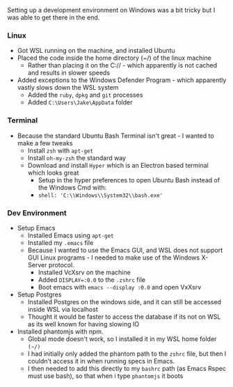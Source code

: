 Setting up a development environment on Windows was a bit tricky but I was able to get there in the end.

### Linux
* Got WSL running on the machine, and installed Ubuntu
* Placed the code inside the home directory (~/) of the linux machine
  * Rather than placing it on the C:// - which apparently is not cached and results in slower speeds
* Added exceptions to the Windows Defender Program - which apparently vastly slows down the WSL system
  * Added the `ruby`, `dpkg` and `git` processes
  * Added `C:\Users\Jake\AppData` folder

### Terminal
* Because the standard Ubuntu Bash Terminal isn't great - I wanted to make a few tweaks
  * Install `zsh` with `apt-get`
  * Install `oh-my-zsh` the standard way
  * Download and install `Hyper` which is an Electron based terminal which looks great
    * Setup in the hyper preferences to open Ubuntu Bash instead of the Windows Cmd with:
    * `shell: 'C:\\Windows\\System32\\bash.exe'`
  
### Dev Environment
* Setup Emacs
  * Installed Emacs using `apt-get`
  * Installed my `.emacs` file
  * Because I wanted to use the Emacs GUI, and WSL does not support GUI Linux programs - I needed to make use of the Windows X-Server protocol.
    * Installed VcXsrv on the machine
    * Added `DISPLAY=:0.0` to the `.zshrc` file
    * Boot emacs with `emacs --display :0.0` and open VxXsrv
* Setup Postgres
  * Installed Postgres on the windows side, and it can still be accessed inside WSL via localhost
  * Thought it would be faster to access the database if its not on WSL as its well known for having slowing IO
* Installed phantomjs with npm.
  * Global mode doesn't work, so I installed it in my WSL home folder `(~/)`
  * I had initially only added the phantom path to the `zshrc` file, but then I couldn't access it in when running specs in Emacs.
  * I then needed to add this directly to my `bashrc` path (as Emacs Rspec must use bash), so that when i type `phantomjs` it boots
  
